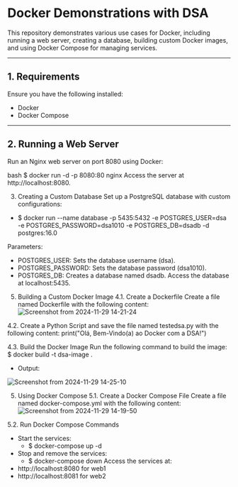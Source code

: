 # Docker Demonstrations with DSA

This repository demonstrates various use cases for Docker, including running a web server, creating a database, building custom Docker images, and using Docker Compose for managing services.

---

## 1. Requirements
Ensure you have the following installed:
- Docker
- Docker Compose

---

## 2. Running a Web Server

Run an Nginx web server on port 8080 using Docker:

bash
$ docker run -d -p 8080:80 nginx
Access the server at http://localhost:8080.

3. Creating a Custom Database
Set up a PostgreSQL database with custom configurations:
- $ docker run --name database -p 5435:5432 -e POSTGRES_USER=dsa -e POSTGRES_PASSWORD=dsa1010 -e POSTGRES_DB=dsadb -d postgres:16.0

Parameters:
  - POSTGRES_USER: Sets the database username (dsa).
  - POSTGRES_PASSWORD: Sets the database password (dsa1010).
  - POSTGRES_DB: Creates a database named dsadb.
Access the database at localhost:5435.

5. Building a Custom Docker Image
4.1. Create a Dockerfile
Create a file named Dockerfile with the following content:
![Screenshot from 2024-11-29 14-21-24](https://github.com/user-attachments/assets/491a98ed-a999-437e-bd33-dff02cdeba00)

4.2. Create a Python Script and save the file named testedsa.py with the following content:
print("Olá, Bem-Vindo(a) ao Docker com a DSA!")

4.3. Build the Docker Image
Run the following command to build the image:
$ docker build -t dsa-image . 
- Output:
  
![Screenshot from 2024-11-29 14-25-10](https://github.com/user-attachments/assets/7f8bb213-2ff9-4c96-bb9d-46ef909b6d50)


5. Using Docker Compose
5.1. Create a Docker Compose File
Create a file named docker-compose.yml with the following content:
![Screenshot from 2024-11-29 14-19-50](https://github.com/user-attachments/assets/1d4487b3-ab13-422a-9903-711d8d027056)

5.2. Run Docker Compose Commands
- Start the services:
   - $ docker-compose up -d
- Stop and remove the services:
   - $ docker-compose down
Access the services at:
 - http://localhost:8080 for web1
 - http://localhost:8081 for web2








